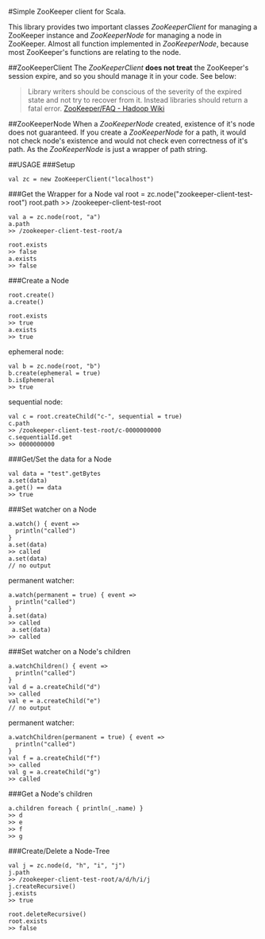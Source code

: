 #Simple ZooKeeper client for Scala.

This library provides two important classes *ZooKeeperClient* for managing
a ZooKeeper instance and *ZooKeeperNode* for managing a node in ZooKeeper.
Almost all function implemented in *ZooKeeperNode*, because most
ZooKeeper's functions are relating to the node.


##ZooKeeperClient
The *ZooKeeperClient* **does not treat** the ZooKeeper's session expire,
and so you should manage it in your code. See below:

> Library writers should be conscious of the severity of the expired state
and not try to recover from it. Instead libraries should return a fatal error.
[ZooKeeper/FAQ - Hadoop Wiki](http://wiki.apache.org/hadoop/ZooKeeper/FAQ "ZooKeeper/FAQ - Hadoop Wiki")


##ZooKeeperNode
When a *ZooKeeperNode* created, existence of it's node does not guaranteed.
If you create a *ZooKeeperNode* for a path,
it would not check node's existence and would not check even correctness of it's path.
As the *ZooKeeperNode* is just a wrapper of path string.



##USAGE
###Setup

    val zc = new ZooKeeperClient("localhost")
    
###Get the Wrapper for a Node
    val root = zc.node("zookeeper-client-test-root")
    root.path
    >> /zookeeper-client-test-root
    
    val a = zc.node(root, "a")
    a.path
    >> /zookeeper-client-test-root/a
    
    root.exists
    >> false
    a.exists
    >> false

###Create a Node

    root.create()
    a.create()
    
    root.exists
    >> true
    a.exists
    >> true
    
ephemeral node:

    val b = zc.node(root, "b")
    b.create(ephemeral = true)
    b.isEphemeral
    >> true
    
sequential node:

    val c = root.createChild("c-", sequential = true)
    c.path
    >> /zookeeper-client-test-root/c-0000000000
    c.sequentialId.get
    >> 0000000000
     
###Get/Set the data for a Node

    val data = "test".getBytes
    a.set(data)
    a.get() == data
    >> true
     
###Set watcher on a Node

    a.watch() { event =>
      println("called")
    }
    a.set(data)
    >> called
    a.set(data)
    // no output
    
permanent watcher:

    a.watch(permanent = true) { event =>
      println("called")
    }
    a.set(data)
    >> called
     a.set(data)
    >> called

###Set watcher on a Node's children

    a.watchChildren() { event =>
      println("called")
    }
    val d = a.createChild("d")
    >> called
    val e = a.createChild("e")
    // no output
    
permanent watcher:

    a.watchChildren(permanent = true) { event =>
      println("called")
    }
    val f = a.createChild("f")
    >> called
    val g = a.createChild("g")
    >> called

###Get a Node's children

    a.children foreach { println(_.name) }
    >> d
    >> e
    >> f
    >> g

###Create/Delete a Node-Tree

    val j = zc.node(d, "h", "i", "j")
    j.path
    >> /zookeeper-client-test-root/a/d/h/i/j
    j.createRecursive()
    j.exists
    >> true

    root.deleteRecursive()
    root.exists
    >> false
    
    
    
